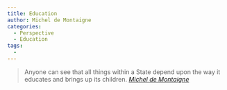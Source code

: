 ```yaml
---
title: Education
author: Michel de Montaigne
categories:
  - Perspective
  - Education  
tags:
  - 
---
```


> Anyone can see that all things within a State depend upon the way it educates and brings up its children.
> <cite><a href="https://en.wikipedia.org/wiki/Michel_de_Montaigne">Michel de Montaigne</a></cite>
